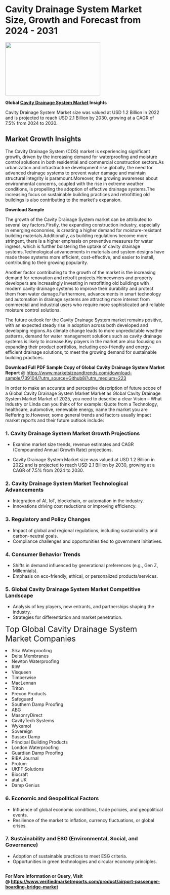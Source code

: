 <H1>Cavity Drainage System Market Size, Growth and Forecast from 2024 - 2031</H1><img class="aligncenter size-medium wp-image-584254" src="https://thirdeyenews.in/wp-content/uploads/2024/09/Global-Market-Research-300x168.jpeg" alt="" width="300" height="168" /><p><strong>Global&nbsp;<a href="https://www.marketsizeandtrends.com/download-sample/739104/?utm_source=Github8j?utm_medium=223">Cavity Drainage System Market</a> Insights</strong></p><p>Cavity Drainage System Market size was valued at USD 1.2 Billion in 2022 and is projected to reach USD 2.1 Billion by 2030, growing at a CAGR of 7.5% from 2024 to 2030.</p><p><h2>Market Growth Insights</h2> <p>The Cavity Drainage System (CDS) market is experiencing significant growth, driven by the increasing demand for waterproofing and moisture control solutions in both residential and commercial construction sectors.As urbanization and infrastructure development rise globally, the need for advanced drainage systems to prevent water damage and maintain structural integrity is paramount.Moreover, the growing awareness about environmental concerns, coupled with the rise in extreme weather conditions, is propelling the adoption of effective drainage systems.The increasing focus on sustainable building practices and retrofitting old buildings is also contributing to the market's expansion.</p> <p><strong>Download Sample</strong></p> <p>The growth of the Cavity Drainage System market can be attributed to several key factors.Firstly, the expanding construction industry, especially in emerging economies, is creating a higher demand for moisture-resistant building materials.Additionally, as building regulations become more stringent, there is a higher emphasis on preventive measures for water ingress, which is further bolstering the uptake of cavity drainage systems.Technological advancements in materials and system designs have made these systems more efficient, cost-effective, and easier to install, contributing to their growing popularity.</p> <p>Another factor contributing to the growth of the market is the increasing demand for renovation and retrofit projects.Homeowners and property developers are increasingly investing in retrofitting old buildings with modern cavity drainage systems to improve their durability and protect them from water damage.Furthermore, advancements in smart technology and automation in drainage systems are attracting more interest from commercial and industrial users who require more sophisticated and reliable moisture control solutions.</p> <p>The future outlook for the Cavity Drainage System market remains positive, with an expected steady rise in adoption across both developed and developing regions.As climate change leads to more unpredictable weather patterns, demand for water management solutions such as cavity drainage systems is likely to increase.Key players in the market are also focusing on expanding their product portfolios, including eco-friendly and energy-efficient drainage solutions, to meet the growing demand for sustainable building practices.</p> <p><span class=""><strong>Download Full PDF Sample Copy of Global Cavity Drainage System Market Report</strong> @ <a href="https://www.marketsizeandtrends.com/download-sample/739104/?utm_source=Github8j?utm_medium=223" target="_blank">https://www.marketsizeandtrends.com/download-sample/739104/?utm_source=Github8j?utm_medium=223</a></span></p><p>In order to make an accurate and perceptive description of future scope of a Global&nbsp;Cavity Drainage System Market Market as Global&nbsp;Cavity Drainage System Market Market of 2025, you need to describe a clear Vision &ndash; What Industry or Linda can you think of for example: Quote from a Technology, healthcare, automotive, renewable energy, name the market you are Reffering to.However, some general trends and factors usually impact market reports and their future outlook include:</p><h3>1.&nbsp;<strong>Cavity Drainage System Market Growth Projections</strong></h3><ul><li>Examine market size trends, revenue estimates and CAGR (Compounded Annual Growth Rate) projections.</li><li><p>Cavity Drainage System Market size was valued at USD 1.2 Billion in 2022 and is projected to reach USD 2.1 Billion by 2030, growing at a CAGR of 7.5% from 2024 to 2030.</p></li></ul><h3>2.&nbsp;<strong>Cavity Drainage System Market Technological Advancements</strong></h3><ul><li>Integration of AI, IoT, blockchain, or automation in the industry.</li><li>Innovations driving cost reductions or improving efficiency.</li></ul><h3>3.&nbsp;<strong>Regulatory and Policy Changes</strong></h3><ul><li>Impact of global and regional regulations, including sustainability and carbon-neutral goals.</li><li>Compliance challenges and opportunities tied to government initiatives.</li></ul><h3>4.&nbsp;<strong>Consumer Behavior Trends</strong></h3><ul><li>Shifts in demand influenced by generational preferences (e.g., Gen Z, Millennials).</li><li>Emphasis on eco-friendly, ethical, or personalized products/services.</li></ul><h3>5.&nbsp;<strong>Global Cavity Drainage System Market Competitive Landscape</strong></h3><ul><li>Analysis of key players, new entrants, and partnerships shaping the industry.</li><li>Strategies for differentiation and market penetration.</li></ul><p data-pm-slice="1 1 []"><span style="color: inherit; font-family: inherit; font-size: 25px;">Top Global Cavity Drainage System Market Companies</span></p><div class="" data-test-id=""><p><li>Sika Waterproofing</li><li> Delta Membranes</li><li> Newton Waterproofing</li><li> RIW</li><li> Visqueen</li><li> Timberwise</li><li> MacLennan</li><li> Triton</li><li> Precon Products</li><li> Safeguard</li><li> Southern Damp Proofing</li><li> ABG</li><li> MasonryDirect</li><li> CavityTech Systems</li><li> Wykamol</li><li> Sovereign</li><li> Sussex Damp</li><li> Principal Building Products</li><li> London Waterproofing</li><li> Guardian Damp Proofing</li><li> RIBA Journal</li><li> Protum</li><li> UKFF Solutions</li><li> Biocraft</li><li> atal UK</li><li> Damp Genius</li></p></div><h3>6.&nbsp;<strong>Economic and Geopolitical Factors</strong></h3><ul><li>Influence of global economic conditions, trade policies, and geopolitical events.</li><li>Resilience of the market to inflation, currency fluctuations, or global crises.</li></ul><h3>7.&nbsp;<strong>Sustainability and ESG (Environmental, Social, and Governance)</strong></h3><ul><li>Adoption of sustainable practices to meet ESG criteria.</li><li>Opportunities in green technologies and circular economy principles.</li></ul><h2><strong style="font-size: 14px;">For More Information or Query, Visit @&nbsp;</strong><a style="background-color: #ffffff; font-size: 14px;" href="https://www.marketsizeandtrends.com/report/cavity-drainage-system-market/" target="_blank">https://www.verifiedmarketreports.com/product/airport-passenger-boarding-bridge-market</a></h2>